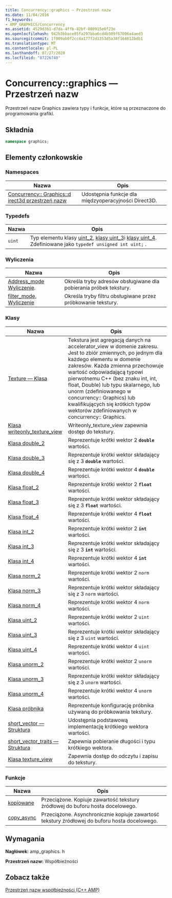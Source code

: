```yaml
---
title: Concurrency::graphics — Przestrzeń nazw
ms.date: 11/04/2016
f1_keywords:
- AMP_GRAPHICS/Concurrency
ms.assetid: 4529d3b1-d7da-4ffb-82bf-080915e0f23e
ms.openlocfilehash: 942b3bbace85fa297bba6cd4b509f67006a4aed3
ms.sourcegitcommit: 1f009ab0f2cc4a177f2d1353d5a38f164612bdb1
ms.translationtype: MT
ms.contentlocale: pl-PL
ms.lasthandoff: 07/27/2020
ms.locfileid: "87226740"
---
```

# <a name="concurrencygraphics-namespace"></a>Concurrency::graphics — Przestrzeń nazw

Przestrzeń nazw Graphics zawiera typy i funkcje, które są przeznaczone do programowania grafiki.

## <a name="syntax"></a>Składnia

```cpp
namespace graphics;
```

## <a name="members"></a>Elementy członkowskie

### <a name="namespaces"></a>Namespaces

|Nazwa|Opis|
|----------|-----------------|
|[Concurrency:: Graphics::d irect3d przestrzeń nazw](concurrency-graphics-direct3d-namespace.md)|Udostępnia funkcje dla międzyoperacyjności Direct3D.|

### <a name="typedefs"></a>Typedefs

|Nazwa|Opis|
|----------|-----------------|
|`uint`|Typ elementu klasy [uint_2](uint-2-class.md), [klasy uint_3](uint-3-class.md)i [klasy uint_4](uint-4-class.md). Zdefiniowane jako `typedef unsigned int uint;` .|

### <a name="enumerations"></a>Wyliczenia

|Nazwa|Opis|
|----------|-----------------|
|[Address_mode Wyliczenie](concurrency-graphics-namespace-enums.md#address_mode).|Określa tryby adresów obsługiwane dla pobierania próbek tekstury.|
|[filter_mode, Wyliczenie](concurrency-graphics-namespace-enums.md#filter_mode)|Określa tryby filtru obsługiwane przez próbkowanie tekstury.|

### <a name="classes"></a>Klasy

|Nazwa|Opis|
|----------|-----------------|
|[Texture — Klasa](texture-class.md)|Tekstura jest agregacją danych na accelerator_view w domenie zakresu. Jest to zbiór zmiennych, po jednym dla każdego elementu w domenie zakresów. Każda zmienna przechowuje wartość odpowiadającą typowi pierwotnemu C++ (bez znaku int, int, float, Double) lub typu skalarnego, lub unorm (zdefiniowanego w concurrency:: Graphics) lub kwalifikujących się krótkich typów wektorów zdefiniowanych w concurrency:: Graphics.|
|[Klasa writeonly_texture_view](writeonly-texture-view-class.md)|Writeonly_texture_view zapewnia dostęp do tekstury.|
|[Klasa double_2](double-2-class.md)|Reprezentuje krótki wektor 2 **`double`** wartości.|
|[Klasa double_3](double-3-class.md)|Reprezentuje krótki wektor składający się z 3 **`double`** wartości.|
|[Klasa double_4](double-4-class.md)|Reprezentuje krótki wektor 4 **`double`** wartości.|
|[Klasa float_2](float-2-class.md)|Reprezentuje krótki wektor 2 **`float`** wartości.|
|[Klasa float_3](float-3-class.md)|Reprezentuje krótki wektor składający się z 3 **`float`** wartości.|
|[Klasa float_4](float-4-class.md)|Reprezentuje krótki wektor 4 **`float`** wartości.|
|[Klasa int_2](int-2-class.md)|Reprezentuje krótki wektor 2 **`int`** wartości.|
|[Klasa int_3](int-3-class.md)|Reprezentuje krótki wektor składający się z 3 **`int`** wartości.|
|[Klasa int_4](int-4-class.md)|Reprezentuje krótki wektor 4 **`int`** wartości.|
|[Klasa norm_2](norm-2-class.md)|Reprezentuje krótki wektor 2 `norm` wartości.|
|[Klasa norm_3](norm-3-class.md)|Reprezentuje krótki wektor składający się z 3 `norm` wartości.|
|[Klasa norm_4](norm-4-class.md)|Reprezentuje krótki wektor 4 `norm` wartości.|
|[Klasa uint_2](uint-2-class.md)|Reprezentuje krótki wektor 2 `uint` wartości.|
|[Klasa uint_3](uint-3-class.md)|Reprezentuje krótki wektor składający się z 3 `uint` wartości.|
|[Klasa uint_4](uint-4-class.md)|Reprezentuje krótki wektor 4 `uint` wartości.|
|[Klasa unorm_2](unorm-2-class.md)|Reprezentuje krótki wektor 2 `unorm` wartości.|
|[Klasa unorm_3](unorm-3-class.md)|Reprezentuje krótki wektor składający się z 3 `unorm` wartości.|
|[Klasa unorm_4](unorm-4-class.md)|Reprezentuje krótki wektor 4 `unorm` wartości.|
|[Klasa próbnika](sampler-class.md)|Reprezentuje konfigurację próbnika używaną do próbkowania tekstury.|
|[short_vector — Struktura](short-vector-structure.md)|Udostępnia podstawową implementację krótkiego wektora wartości.|
|[short_vector_traits — Struktura](short-vector-traits-structure.md)|Zapewnia pobieranie długości i typu krótkiego wektora.|
|[Klasa texture_view](texture-view-class.md)|Zapewnia dostęp do odczytu i zapisu do tekstury.|

### <a name="functions"></a>Funkcje

|Nazwa|Opis|
|----------|-----------------|
|[kopiowane](concurrency-graphics-namespace-functions.md#copy)|Przeciążone. Kopiuje zawartość tekstury źródłowej do buforu hosta docelowego.|
|[copy_async](concurrency-graphics-namespace-functions.md#copy_async)|Przeciążone. Asynchronicznie kopiuje zawartość tekstury źródłowej do buforu hosta docelowego.|

## <a name="requirements"></a>Wymagania

**Nagłówek:** amp_graphics. h

**Przestrzeń nazw:** Współbieżności

## <a name="see-also"></a>Zobacz także

[Przestrzeń nazw współbieżności (C++ AMP)](concurrency-namespace-cpp-amp.md)
